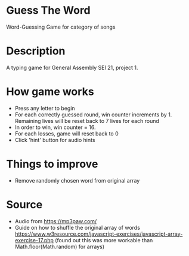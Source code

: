 # Guess The Word

Word-Guessing Game for category of songs

# Description

A typing game for General Assembly SEI 21, project 1.

# How game works

- Press any letter to begin
- For each correctly guessed round, win counter increments by 1. Remaining lives will be reset back to 7 lives for each round
- In order to win, win counter = 16.
- For each losses, game will reset back to 0
- Click 'hint' button for audio hints

# Things to improve

- Remove randomly chosen word from original array

# Source

- Audio from https://mp3paw.com/
- Guide on how to shuffle the original array of words https://www.w3resource.com/javascript-exercises/javascript-array-exercise-17.php (found out this was more workable than Math.floor(Math.random) for arrays)